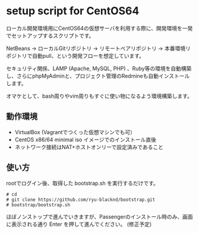# setup script for CentOS64

ローカル開発環境用にCentOS64の仮想サーバを利用する際に、開発環境を一発でセットアップするスクリプトです。

NetBeans → ローカルGitリポジトリ → リモートベアリポジトリ → 本番環境リポジトリで自動pull、という開発フローを想定しています。

セキュリティ関係、LAMP (Apache, MySQL, PHP) 、Ruby等の環境を自動構築し、さらにphpMyAdminと、プロジェクト管理のRedmineも自動インストールします。

オマケとして、bash周りやvim周りもすぐに使い物になるよう環境構築します。

## 動作環境

- VirtualBox (Vagrantでつくった仮想マシンでも可）
- CentOS x86/64 minimal iso イメージでのインストール直後
- ネットワーク接続はNAT+ホストオンリーで設定済みであること

## 使い方

rootでログイン後、取得した bootstrap.sh を実行するだけです。

~~~~
# cd
# git clone https://github.com/ryu-blacknd/bootstrap.git
# bootstrap/bootstrap.sh
~~~~

ほぼノンストップで進んでいきますが、Passengerのインストール時のみ、画面に表示される通り Enter を押して進んでください。 (修正予定)

